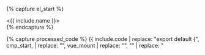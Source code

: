 
{% capture el_start %}
<div id="{{ include.name }}-mount">
  <{{ include.name }}></{{ include.name }}>
</div>
<script type="text/x-template" id="{{ include.name }}-template">
{% endcapture %}

{% capture cmp_start %}
var component = { template: '#{{ include.name }}-template',
{% endcapture %}

{% capture vue_mount %}
; new Vue({ components: {'{{ include.name }}': component}, el: '#{{ include.name }}-mount'});
</script>
{% endcapture %}

{% capture processed_code %}
{{ include.code | replace: "export default {", cmp_start, | replace: "<script>", "<script type='text/javascript'>" | replace: "</script>", vue_mount | replace: "<template>", el_start | replace: "</template>", "</script>" | replace: "<style>", "<style type='text/css'>" }}
{% endcapture %}


{% if include.result_only %}
  <div id="{{ include.name }}-wrapper">
    {{ processed_code }}
  </div>
{% else %}
  <div id="{{ include.name }}-wrapper">
    <div class="row">
      <div class="col-md-6">
        <blockquote>
          Code
          {% if include.codepen %}
            <a target="_blank" class="codepen-link" href="{{ include.codepen }}">Edit CodePen</a>
          {% endif %}
        </blockquote>
        {% highlight html %}{{ include.code | strip }}{% endhighlight %}
      </div>
      <div class="col-md-6">
        <blockquote>
          Result
          {% if include.codepen %}
            <a target="_blank" class="codepen-link" href="{{ include.codepen }}">Edit CodePen</a>
          {% endif %}
        </blockquote>
        {{ processed_code }}
      </div>
    </div>
  </div>
{% endif %}

<style type="text/css">
  #{{ include.name }}-wrapper blockquote {
    background: #EEE;
    color: #000;
    font-weight: bold;
    margin-bottom: 0;
    padding: 2px 10px;
  }
  #{{ include.name }}-wrapper .codepen-link {
    float: right;
  }
  #{{ include.name }}-wrapper .highlight pre {
    max-height: 300px;
  }
</style>